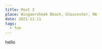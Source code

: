 ```yaml
---
title: Post 3
place: Wingaersheek Beach, Gloucester, MA
date: 2021-11-11
tags:
  - fun
---
```

hello
